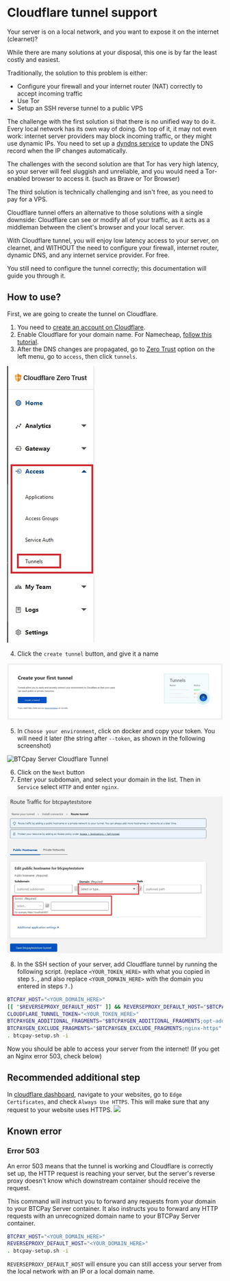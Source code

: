 # Cloudflare tunnel support

Your server is on a local network, and you want to expose it on the internet (clearnet)?

While there are many solutions at your disposal, this one is by far the least costly and easiest.

Traditionally, the solution to this problem is either:
* Configure your firewall and your internet router (NAT) correctly to accept incoming traffic
* Use Tor
* Setup an SSH reverse tunnel to a public VPS

The challenge with the first solution si that there is no unified way to do it. Every local network has its own way of doing.
On top of it, it may not even work: internet server providers may block incoming traffic, or they might use dynamic IPs. You need to set up a [dyndns service](https://docs.btcpayserver.org/Deployment/DynamicDNS/) to update the DNS record when the IP changes automatically.

The challenges with the second solution are that Tor has very high latency, so your server will feel sluggish and unreliable, and you would need a Tor-enabled browser to access it. (such as Brave or Tor Browser)

The third solution is technically challenging and isn't free, as you need to pay for a VPS.

Cloudflare tunnel offers an alternative to those solutions with a single downside: Cloudflare can see or modify all of your traffic, as it acts as a middleman between the client's browser and your local server.

With Cloudflare tunnel, you will enjoy low latency access to your server, on clearnet, and WITHOUT the need to configure your firewall, internet router, dynamic DNS, and any internet service provider. For free.

You still need to configure the tunnel correctly; this documentation will guide you through it.

## How to use?

First, we are going to create the tunnel on Cloudflare.

1. You need to [create an account on Cloudflare](https://cloudflare.com/).
2. Enable Cloudflare for your domain name. For Namecheap, [follow this tutorial](https://www.namecheap.com/support/knowledgebase/article.aspx/9607/2210/how-to-set-up-dns-records-for-your-domain-in-cloudflare-account/).
3. After the DNS changes are propagated, go to [Zero Trust](https://dash.teams.cloudflare.com/) option on the left menu, go to `access`, then click `tunnels`.

![BTCPay Server Cloudflare Tunnel](./img/btcpayexposecloudflare1.jpg)

4. Click the `create tunnel` button, and give it a name

![BTCPay Server Cloudflare Tunnel](./img/btcpayexposecloudflare2.jpg)

5. In `Choose your environment`, click on docker and copy your token. You will need it later (the string after `--token`, as shown in the following screenshot)

![BTCpay Server Cloudflare Tunnel](./img/Cloudflare-Tunnel-Token.png)

6. Click on the `Next` button
7. Enter your subdomain, and select your domain in the list. Then in `Service` select `HTTP` and enter `nginx`.

![BTCPay Server Cloudflare Tunnel](./img/btcpayexposecloudflare5.jpg)

8. In the SSH section of your server, add Cloudflare tunnel by running the following script. (replace `<YOUR_TOKEN_HERE>` with what you copied in step `5.`, and also replace `<YOUR_DOMAIN_HERE>` with the domain you entered in steps `7.`)
```bash
BTCPAY_HOST="<YOUR_DOMAIN_HERE>"
[[ "$REVERSEPROXY_DEFAULT_HOST" ]] && REVERSEPROXY_DEFAULT_HOST="$BTCPAY_HOST"
CLOUDFLARE_TUNNEL_TOKEN="<YOUR_TOKEN_HERE>"
BTCPAYGEN_ADDITIONAL_FRAGMENTS="$BTCPAYGEN_ADDITIONAL_FRAGMENTS;opt-add-cloudflared"
BTCPAYGEN_EXCLUDE_FRAGMENTS="$BTCPAYGEN_EXCLUDE_FRAGMENTS;nginx-https"
. btcpay-setup.sh -i
```

Now you should be able to access your server from the internet! (If you get an Nginx error 503, check below)

## Recommended additional step

In [cloudflare dashboard](https://dash.cloudflare.com), navigate to your websites, go to `Edge Certificates`, and check `Always Use HTTPS`. This will make sure that any request to your website uses HTTPS.
![](./img/Cloudflare-Always-Https.png)

## Known error

### Error 503

An error 503 means that the tunnel is working and Cloudflare is correctly set up, the HTTP request is reaching your server, but the server's reverse proxy doesn't know which downstream container should receive the request.

This command will instruct you to forward any requests from your domain to your BTCPay Server container. It also instructs you to forward any HTTP requests with an unrecognized domain name to your BTCPay Server container.

```bash
BTCPAY_HOST="<YOUR_DOMAIN_HERE>"
REVERSEPROXY_DEFAULT_HOST="<YOUR_DOMAIN_HERE>"
. btcpay-setup.sh -i
```

`REVERSEPROXY_DEFAULT_HOST` will ensure you can still access your server from the local network with an IP or a local domain name.
